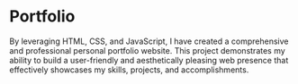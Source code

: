 # Portfolio
By leveraging HTML, CSS, and JavaScript, I have created a comprehensive and professional personal portfolio website. This project demonstrates my ability to build a user-friendly and aesthetically pleasing web presence that effectively showcases my skills, projects, and accomplishments.
